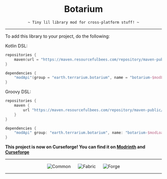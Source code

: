 <div align="center">

# Botarium

<code>~ Tiny lil library mod for cross-platform stuff! ~</code>

</div>

---

To add this library to your project, do the following:

Kotlin DSL:
```kotlin
repositories {
    maven(url = "https://maven.resourcefulbees.com/repository/maven-public/")
}

dependencies {
    "modApi"(group = "earth.terrarium.botarium", name = "botarium-$modLoader-$minecraftVersion", version = botariumVersion)
}
```

Groovy DSL:
```groovy
repositories {
    maven {
        url "https://maven.resourcefulbees.com/repository/maven-public/"
    }
}

dependencies {
    "modApi" group: "earth.terrarium.botarium", name: "botarium-$modLoader-$minecraftVersion", version: botariumVersion
}
```

<b>This project is now on Curseforge! You can find it on [Modrinth](https://modrinth.com/mod/botarium)
and [Curseforge](https://www.curseforge.com/minecraft/mc-mods/botarium)</b>

---

<div align="center">

![Common](https://img.shields.io/maven-metadata/v?label=Common%20Version&metadataUrl=https%3A%2F%2Fmaven.resourcefulbees.com%2Frepository%2Fmaven-public%2Fearth%2Fterrarium%2Fbotarium-common-1.20.1%2Fmaven-metadata.xml)
&nbsp;&nbsp;&nbsp;&nbsp;
![Fabric](https://img.shields.io/maven-metadata/v?label=Fabric%20Version&metadataUrl=https%3A%2F%2Fmaven.resourcefulbees.com%2Frepository%2Fmaven-public%2Fearth%2Fterrarium%2Fbotarium-fabric-1.20.1%2Fmaven-metadata.xml)
&nbsp;&nbsp;&nbsp;&nbsp;
![Forge](https://img.shields.io/maven-metadata/v?label=Forge%20Version&metadataUrl=https%3A%2F%2Fmaven.resourcefulbees.com%2Frepository%2Fmaven-public%2Fearth%2Fterrarium%2Fbotarium-forge-1.20.1%2Fmaven-metadata.xml)

</div>

---
